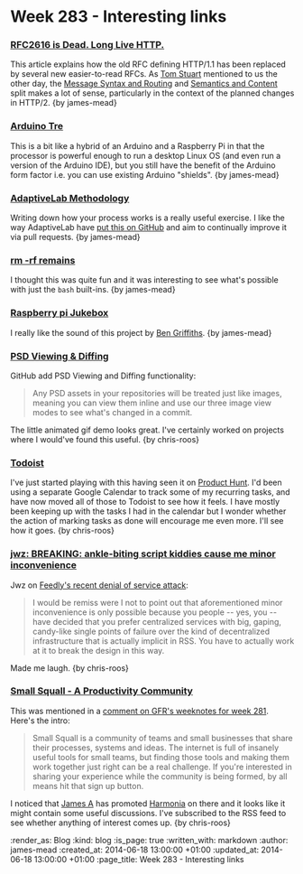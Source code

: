 Week 283 - Interesting links
============================

### [RFC2616 is Dead. Long Live HTTP.](https://www.mnot.net/blog/2014/06/07/rfc2616_is_dead)

This article explains how the old RFC defining HTTP/1.1 has been replaced by several new easier-to-read RFCs. As [Tom Stuart][] mentioned to us the other day, the [Message Syntax and Routing][RFC7230] and
[Semantics and Content][RFC7231] split makes a lot of sense, particularly in the context of the planned changes in HTTP/2. {by james-mead}


### [Arduino Tre](http://arduino.cc/en/Main/ArduinoBoardTre)

This is a bit like a hybrid of an Arduino and a Raspberry Pi in that the processor is powerful enough to run a desktop Linux OS (and even run a version of the Arduino IDE), but you still have the benefit of the Arduino form factor i.e. you can use existing Arduino "shields". {by james-mead}

### [AdaptiveLab Methodology](http://adaptivelab.github.io/)

Writing down how your process works is a really useful exercise. I like the way AdaptiveLab have [put this on GitHub][adaptivelab-methodology] and aim to continually improve it via pull requests. {by james-mead}


### [rm -rf remains](http://lambdaops.com/rm-rf-remains)

I thought this was quite fun and it was interesting to see what's possible with just the `bash` built-ins. {by james-mead}


### [Raspberry pi Jukebox](https://github.com/techbelly/jukebox)

I really like the sound of this project by [Ben Griffiths][]. {by james-mead}


### [PSD Viewing & Diffing](https://github.com/blog/1845-psd-viewing-diffing)

GitHub add PSD Viewing and Diffing functionality:

> Any PSD assets in your repositories will be treated just like images, meaning you can view them inline and use our three image view modes to see what's changed in a commit.

The little animated gif demo looks great. I've certainly worked on projects where I would've found this useful. {by chris-roos}


### [Todoist](https://todoist.com/)

I've just started playing with this having seen it on [Product Hunt][]. I'd been using a separate Google Calendar to track some of my recurring tasks, and have now moved all of those to Todoist to see how it feels. I have mostly been keeping up with the tasks I had in the calendar but I wonder whether the action of marking tasks as done will encourage me even more. I'll see how it goes. {by chris-roos}


### [jwz: BREAKING: ankle-biting script kiddies cause me minor inconvenience](http://www.jwz.org/blog/2014/06/breaking-ankle-biting-script-kiddies-cause-me-minor-inconvenience/)

Jwz on [Feedly's recent denial of service attack][Feedly DDOS]:

> I would be remiss were I not to point out that aforementioned minor inconvenience is only possible because you people -- yes, you -- have decided that you prefer centralized services with big, gaping, candy-like single points of failure over the kind of decentralized infrastructure that is actually implicit in RSS. You have to actually work at it to break the design in this way.

Made me laugh. {by chris-roos}


### [Small Squall - A Productivity Community](https://smallsquall.com/)

This was mentioned in a [comment on GFR's weeknotes for week 281][1]. Here's the intro:

> Small Squall is a community of teams and small businesses that share their processes, systems and ideas. The internet is full of insanely useful tools for small teams, but finding those tools and making them work together just right can be a real challenge. If you're interested in sharing your experience while the community is being formed, by all means hit that sign up button.

I noticed that [James A][] has promoted [Harmonia][] on there and it looks like it might contain some useful discussions. I've subscribed to the RSS feed to see whether anything of interest comes up. {by chris-roos}


[1]: http://gofreerange.com/week-281#comment-1438234360
[adaptivelab-methodology]: https://github.com/adaptivelab/adaptivelab.github.com/blob/master/index.md
[Ben Griffiths]: https://twitter.com/beng
[Feedly DDOS]: http://blog.feedly.com/2014/06/11/denial-of-service-attack/
[Harmonia]: https://harmonia.io/
[James A]: http://lazyatom.com/
[Product Hunt]: http://www.producthunt.com/
[RFC7230]: http://tools.ietf.org/html/rfc7230
[RFC7231]: http://tools.ietf.org/html/rfc7231
[Tom Stuart]: https://twitter.com/tomstuart

:render_as: Blog
:kind: blog
:is_page: true
:written_with: markdown
:author: james-mead
:created_at: 2014-06-18 13:00:00 +01:00
:updated_at: 2014-06-18 13:00:00 +01:00
:page_title: Week 283 - Interesting links
